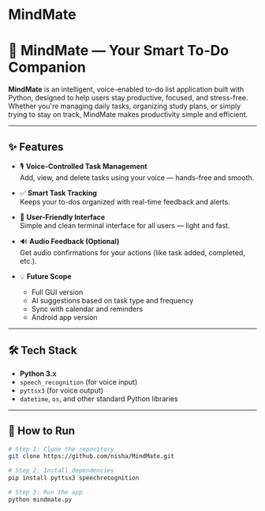 # MindMate
# 🧠 MindMate — Your Smart To-Do Companion

**MindMate** is an intelligent, voice-enabled to-do list application built with Python, designed to help users stay productive, focused, and stress-free. Whether you're managing daily tasks, organizing study plans, or simply trying to stay on track, MindMate makes productivity simple and efficient.

---

## ✨ Features

- 🎙️ **Voice-Controlled Task Management**  
  Add, view, and delete tasks using your voice — hands-free and smooth.

- ✅ **Smart Task Tracking**  
  Keeps your to-dos organized with real-time feedback and alerts.

- 🎯 **User-Friendly Interface**  
  Simple and clean terminal interface for all users — light and fast.

- 🔊 **Audio Feedback (Optional)**  
  Get audio confirmations for your actions (like task added, completed, etc.).

- 💡 **Future Scope**  
  - Full GUI version  
  - AI suggestions based on task type and frequency  
  - Sync with calendar and reminders  
  - Android app version

---

## 🛠️ Tech Stack

- **Python 3.x**
- `speech_recognition` (for voice input)
- `pyttsx3` (for voice output)
- `datetime`, `os`, and other standard Python libraries

---

## 🚀 How to Run

```bash
# Step 1: Clone the repository
git clone https://github.com/nisha/MindMate.git

# Step 2: Install dependencies
pip install pyttsx3 speechrecognition

# Step 3: Run the app
python mindmate.py

